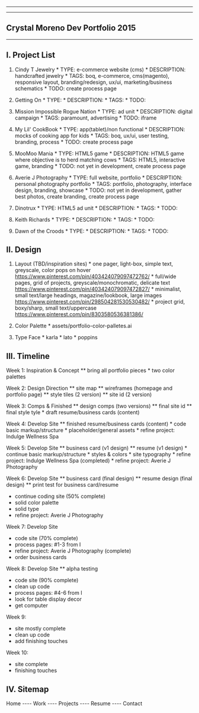 ---------------------------------
---------------------------------
Crystal Moreno Dev Portfolio 2015
---------------------------------
---------------------------------


I. Project List
--------------------
  1. Cindy T Jewelry
    * TYPE: e-commerce website (cms)
    * DESCRIPTION: handcrafted jewelry
    * TAGS: boq, e-commerce, cms(magento), responsive layout,
            branding/redesign, ux/ui, marketing/business schematics
    * TODO: create process page

  2. Getting On
    * TYPE:
    * DESCRIPTION:
    * TAGS:
    * TODO:

  3. Mission Impossible Rogue Nation
    * TYPE: ad unit
    * DESCRIPTION: digital campaign
    * TAGS: paramount, advertising 
    * TODO: iframe

  4. My Lil' CookBook
    * TYPE: app(tablet)/non functional
    * DESCRIPTION: mocks of cooking app for kids
    * TAGS: boq, ux/ui, user testing, branding, process
    * TODO: create process page

  5. MooMoo Mania
    * TYPE: HTML5 game
    * DESCRIPTION: HTML5 game where objective is to herd matching cows
    * TAGS: HTML5, interactive game, branding
    * TODO: not yet in development, create process page

  6. Averie J Photography
    * TYPE: full website, portfolio
    * DESCRIPTION: personal photography portfolio
    * TAGS: portfolio, photography, interface design, branding, showcase
    * TODO: not yet in development, gather best photos, create branding, create process page

  7. Dinotrux
    * TYPE: HTML5 ad unit
    * DESCRIPTION:
    * TAGS:
    * TODO:

  8. Keith Richards
    * TYPE:
    * DESCRIPTION:
    * TAGS:
    * TODO:

  9. Dawn of the Croods
    * TYPE:
    * DESCRIPTION:
    * TAGS:
    * TODO:

II. Design
--------------------
  1. Layout (TBD/inspiration sites)
    * one pager, light-box, simple text, greyscale, color pops on hover
      https://www.pinterest.com/pin/403424079097472762/
    * full/wide pages, grid of projects, greyscale/monochromatic, delicate text
      https://www.pinterest.com/pin/403424079097472827/
    * minimalist, small text/large headings, magazine/lookbook, large images
      https://www.pinterest.com/pin/298504281530530482/
    * project grid, boxy/sharp, small text/uppercase
      https://www.pinterest.com/pin/8303580536381386/

  2. Color Palette
    * assets/portfolio-color-palletes.ai

  3. Type Face
    * karla
    * lato
    * poppins

III. Timeline
--------------------
  Week 1: Inspiration & Concept
    ** bring all portfolio pieces
    * two color palettes

  Week 2: Design Direction
    ** site map
    ** wireframes (homepage and portfolio page)
    ** style tiles (2 version)
    ** site id (2 version)

  Week 3: Comps & Finished
    ** design comps (two versions)
    ** final site id
    ** final style tyle
    * draft resume/business cards (content)

  Week 4: Develop Site
    ** finished resume/business cards (content)
    * code basic markup/structure
    * placeholder/general assets
    * refine project: Indulge Wellness Spa

  Week 5: Develop Site
    ** business card (v1 design)
    ** resume (v1 design)
    * continue basic markup/structure
    * styles & colors
    * site typography
    * refine project: Indulge Wellness Spa (completed)
    * refine project: Averie J Photography

  Week 6: Develop Site
   ** business card (final design)
   ** resume design (final design)
   ** print test for business card/resume
   * continue coding site (50% complete)
   * solid color palette
   * solid type
   * refine project: Averie J Photography

  Week 7: Develop Site
   * code site (70% complete)
   * process pages: #1-3 from I
   * refine project: Averie J Photography (complete)
   * order business cards

  Week 8: Develop Site
  ** alpha testing
   * code site (90% complete)
   * clean up code
   * process pages: #4-6 from I
   * look for table display decor
   * get computer

  Week 9:
   * site mostly complete
   * clean up code
   * add finishing touches

  Week 10:
   * site complete
   * finishing touches

IV. Sitemap
--------------------
Home ---- Work ---- Projects
     ---- Resume
     ---- Contact